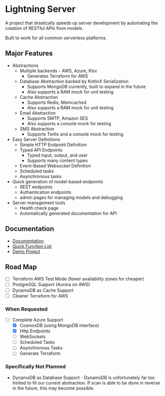 # Lightning Server

A project that drastically speeds up server development by automating the creation of RESTful APIs from models.

Built to work for all common serverless platforms.

## Major Features

- Abstractions
  - Multiple backends - AWS, Azure, Ktor
    - Generates Terraform for AWS
  - Database Abstraction backed by KotlinX Serialization
    - Supports MongoDB currently, built to expand in the future
    - Also supports a RAM mock for unit testing
  - Cache Abstraction
    - Supports Redis, Memcached
    - Also supports a RAM mock for unit testing
  - Email Abstraction
    - Supports SMTP, Amazon SES
    - Also supports a console mock for testing
  - SMS Abstraction
    - Supports Twilio and a console mock for testing
- Easy Server Definitions
  - Simple HTTP Endpoint Definition
  - Typed API Endpoints
    - Typed input, output, and user
    - Supports many content types
  - Event-Based Websocket Definition
  - Scheduled tasks
  - Asynchronous tasks
- Quick generation of model-based endpoints
  - REST endpoints
  - Authentication endpoints
  - admin pages for managing models and debugging
- Server management tools
  - Health check page
  - Automatically generated documentation for API

## Documentation

- [Documentation](documentation.md)
- [Quick Function List](docs-feature-list.md)
- [Demo Project](demo/src/main/kotlin)

## Road Map

- [ ] Terraform AWS Test Mode (fewer availability zones for cheaper)
- [ ] PostgreSQL Support (Aurora on AWS)
- [ ] DynamoDB as Cache Support
- [ ] Cleaner Terraform for AWS

### When Requested

- [ ] Complete Azure Support
  - [X] CosmosDB (using MongoDB interface)
  - [X] Http Endpoints
  - [ ] WebSockets
  - [ ] Scheduled Tasks
  - [ ] Asynchronous Tasks
  - [ ] Generate Terraform

### Specifically Not Planned

- DynamoDB as Database Support - DynamoDB is unfortunately far too limited to fit our current abstraction.  If scan is able to be done in reverse in the future, this may become possible.
